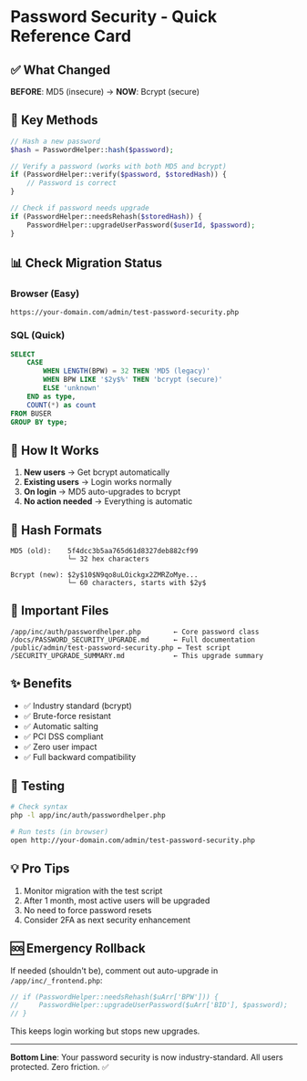 # Password Security - Quick Reference Card

## ✅ What Changed

**BEFORE**: MD5 (insecure) → **NOW**: Bcrypt (secure)

## 🔑 Key Methods

```php
// Hash a new password
$hash = PasswordHelper::hash($password);

// Verify a password (works with both MD5 and bcrypt)
if (PasswordHelper::verify($password, $storedHash)) {
    // Password is correct
}

// Check if password needs upgrade
if (PasswordHelper::needsRehash($storedHash)) {
    PasswordHelper::upgradeUserPassword($userId, $password);
}
```

## 📊 Check Migration Status

### Browser (Easy)
```
https://your-domain.com/admin/test-password-security.php
```

### SQL (Quick)
```sql
SELECT 
    CASE 
        WHEN LENGTH(BPW) = 32 THEN 'MD5 (legacy)'
        WHEN BPW LIKE '$2y$%' THEN 'bcrypt (secure)'
        ELSE 'unknown'
    END as type,
    COUNT(*) as count
FROM BUSER
GROUP BY type;
```

## 🎯 How It Works

1. **New users** → Get bcrypt automatically
2. **Existing users** → Login works normally
3. **On login** → MD5 auto-upgrades to bcrypt
4. **No action needed** → Everything is automatic

## 🔐 Hash Formats

```
MD5 (old):    5f4dcc3b5aa765d61d8327deb882cf99
              └─ 32 hex characters

Bcrypt (new): $2y$10$N9qo8uLOickgx2ZMRZoMye...
              └─ 60 characters, starts with $2y$
```

## 📁 Important Files

```
/app/inc/auth/passwordhelper.php        ← Core password class
/docs/PASSWORD_SECURITY_UPGRADE.md      ← Full documentation
/public/admin/test-password-security.php ← Test script
/SECURITY_UPGRADE_SUMMARY.md            ← This upgrade summary
```

## ✨ Benefits

- ✅ Industry standard (bcrypt)
- ✅ Brute-force resistant
- ✅ Automatic salting
- ✅ PCI DSS compliant
- ✅ Zero user impact
- ✅ Full backward compatibility

## 🚀 Testing

```bash
# Check syntax
php -l app/inc/auth/passwordhelper.php

# Run tests (in browser)
open http://your-domain.com/admin/test-password-security.php
```

## 💡 Pro Tips

1. Monitor migration with the test script
2. After 1 month, most active users will be upgraded
3. No need to force password resets
4. Consider 2FA as next security enhancement

## 🆘 Emergency Rollback

If needed (shouldn't be), comment out auto-upgrade in `/app/inc/_frontend.php`:

```php
// if (PasswordHelper::needsRehash($uArr['BPW'])) {
//     PasswordHelper::upgradeUserPassword($uArr['BID'], $password);
// }
```

This keeps login working but stops new upgrades.

---

**Bottom Line**: Your password security is now industry-standard. All users protected. Zero friction. ✅

